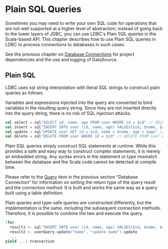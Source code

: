 # Plain SQL Queries

Sometimes you may need to write your own SQL code for operations that are not well supported at a higher level of abstraction; instead of going back to the lower layers of JDBC, you can use LDBC's Plain SQL queries in the Scala-based API.
This chapter describes how to use Plain SQL queries in LDBC to process connections to databases in such cases.

See the previous chapter on [Database Connections](/ldbc/en/04-Database-Connection.html) for project dependencies and the use and logging of DataSource.

## Plain SQL

LDBC uses sql string interpolation with literal SQL strings to construct plain queries as follows

Variables and expressions injected into the query are converted to bind variables in the resulting query string. Since they are not inserted directly into the query string, there is no risk of SQL injection attacks.

```scala 3
val select = sql"SELECT id, name, age FROM user WHERE id = $id" // SELECT id, name, age FROM user WHERE id = ?
val insert = sql"INSERT INTO user (id, name, age) VALUES($id, $name, $age)" // INSERT INTO user (id, name, age) VALUES(?, ?, ?)
val update = sql"UPDATE user SET id = $id, name = $name, age = $age" // UPDATE user SET id = ?, name = ?, age = ?
val delete = sql"DELETE FROM user WHERE id = $id" // DELETE FROM user WHERE id = ?
```

Plain SQL queries simply construct SQL statements at runtime. While this provides a safe and easy way to construct complex statements, it is merely an embedded string. Any syntax errors in the statement or type mismatch between the database and the Scala code cannot be detected at compile time.

Please refer to the [Query](/ldbc/en/04-Database-Connection.html#Query) item in the previous section "Database Connection" for information on setting the return type of the query result and the connection method.
It is built and works the same way as a query built using a table definition.

Plain queries and type-safe queries are constructed differently, but the implementation is the same, including the subsequent connection methods. Therefore, it is possible to combine the two and execute the query.

```scala 3
(for
  result1 <- sql"INSERT INTO user (id, name, age) VALUES($id, $name, $age)".update
  result2 <- userQuery.update("name", "update name").update
  ...
yield ...).transaction
```
